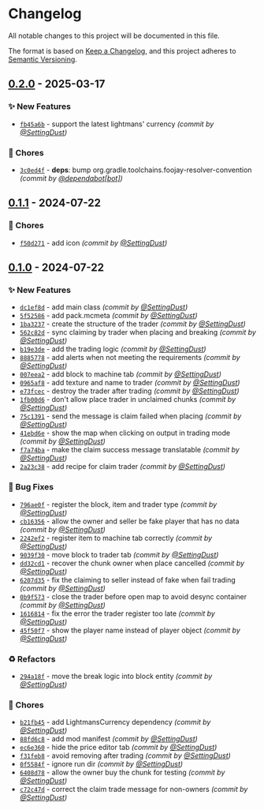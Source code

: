 # Changelog
All notable changes to this project will be documented in this file.

The format is based on [Keep a Changelog](https://keepachangelog.com/en/1.0.0/),
and this project adheres to [Semantic Versioning](https://semver.org/spec/v2.0.0.html).

## [0.2.0] - 2025-03-17
### :sparkles: New Features
- [`fb45a6b`](https://github.com/SettingDust/ClaimShopForLightmansCurrency/commit/fb45a6ba6142c6fe4faab571ca655e154e466d95) - support the latest lightmans' currency *(commit by [@SettingDust](https://github.com/SettingDust))*

### :wrench: Chores
- [`3c0ed4f`](https://github.com/SettingDust/ClaimShopForLightmansCurrency/commit/3c0ed4fceb5c7e90cfec61e7ac6e0fd5989e87e0) - **deps**: bump org.gradle.toolchains.foojay-resolver-convention *(commit by [@dependabot[bot]](https://github.com/apps/dependabot))*


## [0.1.1] - 2024-07-22
### :wrench: Chores
- [`f50d271`](https://github.com/SettingDust/ClaimShopForLightmansCurrency/commit/f50d271cfcb8d365cdb9b357b8324acce8aed530) - add icon *(commit by [@SettingDust](https://github.com/SettingDust))*


## [0.1.0] - 2024-07-22
### :sparkles: New Features
- [`dc1ef8d`](https://github.com/SettingDust/ClaimShopForLightmansCurrency/commit/dc1ef8dd34cfbc755daddbaf8ea77a24f8747741) - add main class *(commit by [@SettingDust](https://github.com/SettingDust))*
- [`5f52586`](https://github.com/SettingDust/ClaimShopForLightmansCurrency/commit/5f525864a3f82de5299a8766ddbbf9864a345913) - add pack.mcmeta *(commit by [@SettingDust](https://github.com/SettingDust))*
- [`1ba3237`](https://github.com/SettingDust/ClaimShopForLightmansCurrency/commit/1ba32379ff4286abcebe436a16c700d98c88ee1b) - create the structure of the trader *(commit by [@SettingDust](https://github.com/SettingDust))*
- [`562c82d`](https://github.com/SettingDust/ClaimShopForLightmansCurrency/commit/562c82d170b099b210450a92c00671ab143d4bd7) - sync claiming by trader when placing and breaking *(commit by [@SettingDust](https://github.com/SettingDust))*
- [`b19e3de`](https://github.com/SettingDust/ClaimShopForLightmansCurrency/commit/b19e3deeae84856fb7e4046277e197d7eedea1c8) - add the trading logic *(commit by [@SettingDust](https://github.com/SettingDust))*
- [`8885778`](https://github.com/SettingDust/ClaimShopForLightmansCurrency/commit/8885778cd0a04d77fc8d3daa48d2c33f99110231) - add alerts when not meeting the requirements *(commit by [@SettingDust](https://github.com/SettingDust))*
- [`007eea2`](https://github.com/SettingDust/ClaimShopForLightmansCurrency/commit/007eea2d8251d917b9e7c71381a4899a8e3846ba) - add block to machine tab *(commit by [@SettingDust](https://github.com/SettingDust))*
- [`0965af8`](https://github.com/SettingDust/ClaimShopForLightmansCurrency/commit/0965af828d9e85ba70fd18b54a1c4ebc1cea532f) - add texture and name to trader *(commit by [@SettingDust](https://github.com/SettingDust))*
- [`e73fcec`](https://github.com/SettingDust/ClaimShopForLightmansCurrency/commit/e73fcec2851ee46919e5793bd8fb3bcbf21b05b0) - destroy the trader after trading *(commit by [@SettingDust](https://github.com/SettingDust))*
- [`1fb00d6`](https://github.com/SettingDust/ClaimShopForLightmansCurrency/commit/1fb00d65e2364c831ced53bdc7e164213c5a3143) - don't allow place trader in unclaimed chunks *(commit by [@SettingDust](https://github.com/SettingDust))*
- [`75c1391`](https://github.com/SettingDust/ClaimShopForLightmansCurrency/commit/75c13916693dbf7acd1ca95da31bbf42b5aeea37) - send the message is claim failed when placing *(commit by [@SettingDust](https://github.com/SettingDust))*
- [`41ebd6e`](https://github.com/SettingDust/ClaimShopForLightmansCurrency/commit/41ebd6ea3e3db22920bb914c6a3b5e6e91483fe5) - show the map when clicking on output in trading mode *(commit by [@SettingDust](https://github.com/SettingDust))*
- [`f7a74ba`](https://github.com/SettingDust/ClaimShopForLightmansCurrency/commit/f7a74ba561548a802958e61d5c296f7f37d52be4) - make the claim success message translatable *(commit by [@SettingDust](https://github.com/SettingDust))*
- [`2a23c38`](https://github.com/SettingDust/ClaimShopForLightmansCurrency/commit/2a23c388cdc065ad793e952b177af51afa4e932e) - add recipe for claim trader *(commit by [@SettingDust](https://github.com/SettingDust))*

### :bug: Bug Fixes
- [`796ae0f`](https://github.com/SettingDust/ClaimShopForLightmansCurrency/commit/796ae0f82451b9222bfd7a6493c197ff1c8fcaf7) - register the block, item and trader type *(commit by [@SettingDust](https://github.com/SettingDust))*
- [`cb16356`](https://github.com/SettingDust/ClaimShopForLightmansCurrency/commit/cb16356360109a58bda7e160802421222701c8a1) - allow the owner and seller be fake player that has no data *(commit by [@SettingDust](https://github.com/SettingDust))*
- [`2242ef2`](https://github.com/SettingDust/ClaimShopForLightmansCurrency/commit/2242ef2d4652f5bb4d7251679942fbd3f055c186) - register item to machine tab correctly *(commit by [@SettingDust](https://github.com/SettingDust))*
- [`9039f30`](https://github.com/SettingDust/ClaimShopForLightmansCurrency/commit/9039f3061b82369e91bebde3368f34f27a426463) - move block to trader tab *(commit by [@SettingDust](https://github.com/SettingDust))*
- [`dd32cd1`](https://github.com/SettingDust/ClaimShopForLightmansCurrency/commit/dd32cd11654b8a3a15aef8dbe9ce79154e2ceb1b) - recover the chunk owner when place cancelled *(commit by [@SettingDust](https://github.com/SettingDust))*
- [`6207d35`](https://github.com/SettingDust/ClaimShopForLightmansCurrency/commit/6207d35f90d5e1ef25fb0a6a91a6f322cef751f8) - fix the claiming to seller instead of fake when fail trading *(commit by [@SettingDust](https://github.com/SettingDust))*
- [`0b9f573`](https://github.com/SettingDust/ClaimShopForLightmansCurrency/commit/0b9f573d092ff71298a3374e129335c48ea0f938) - close the trader before open map to avoid desync container *(commit by [@SettingDust](https://github.com/SettingDust))*
- [`1616814`](https://github.com/SettingDust/ClaimShopForLightmansCurrency/commit/161681468b8c32acdcc2d2a75bb49917f77b5cd6) - fix the error the trader register too late *(commit by [@SettingDust](https://github.com/SettingDust))*
- [`45f50f7`](https://github.com/SettingDust/ClaimShopForLightmansCurrency/commit/45f50f726c9504d9da07ae8670c7b1cd4f4fbb4e) - show the player name instead of player object *(commit by [@SettingDust](https://github.com/SettingDust))*

### :recycle: Refactors
- [`294a18f`](https://github.com/SettingDust/ClaimShopForLightmansCurrency/commit/294a18fab9c6b225596c62be19321279782e5c2d) - move the break logic into block entity *(commit by [@SettingDust](https://github.com/SettingDust))*

### :wrench: Chores
- [`b21fb45`](https://github.com/SettingDust/ClaimShopForLightmansCurrency/commit/b21fb4593a7aa3132f220be131f1fc47f8f02178) - add LightmansCurrency dependency *(commit by [@SettingDust](https://github.com/SettingDust))*
- [`88fd6c8`](https://github.com/SettingDust/ClaimShopForLightmansCurrency/commit/88fd6c87704ae66bb5784b4a25bc0a6f3363a3ee) - add mod manifest *(commit by [@SettingDust](https://github.com/SettingDust))*
- [`ec6e360`](https://github.com/SettingDust/ClaimShopForLightmansCurrency/commit/ec6e36097283bb760c7ac88cacb0020e2837ad9c) - hide the price editor tab *(commit by [@SettingDust](https://github.com/SettingDust))*
- [`f31feb8`](https://github.com/SettingDust/ClaimShopForLightmansCurrency/commit/f31feb8c128536f374dfa18564ad6e6a9bdeaa0c) - avoid removing after trading *(commit by [@SettingDust](https://github.com/SettingDust))*
- [`0f5584f`](https://github.com/SettingDust/ClaimShopForLightmansCurrency/commit/0f5584fcda8eb200ccf1ccc9d219d71ec99ab37d) - ignore run dir *(commit by [@SettingDust](https://github.com/SettingDust))*
- [`6408d78`](https://github.com/SettingDust/ClaimShopForLightmansCurrency/commit/6408d781a795b16adb4567b67df4ef219c7be819) - allow the owner buy the chunk for testing *(commit by [@SettingDust](https://github.com/SettingDust))*
- [`c72c47d`](https://github.com/SettingDust/ClaimShopForLightmansCurrency/commit/c72c47d83d84378423228111ae4c01106eb8c119) - correct the claim trade message for non-owners *(commit by [@SettingDust](https://github.com/SettingDust))*

[0.1.0]: https://github.com/SettingDust/ClaimShopForLightmansCurrency/compare/0.0.0...0.1.0
[0.1.1]: https://github.com/SettingDust/ClaimShopForLightmansCurrency/compare/0.1.0...0.1.1
[0.2.0]: https://github.com/SettingDust/ClaimShopForLightmansCurrency/compare/0.1.1...0.2.0
